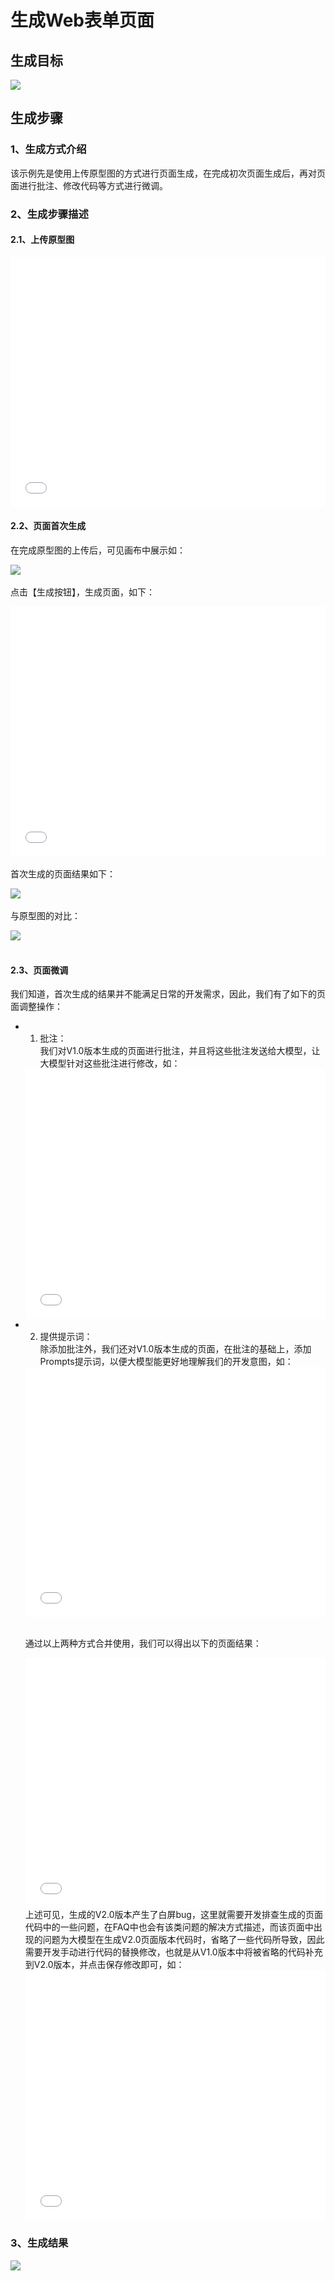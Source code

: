 # 生成Web表单页面

## 生成目标

![](./assets/examples/Web/表单1.jpeg)

## 生成步骤

### 1、生成方式介绍

该示例先是使用上传原型图的方式进行页面生成，在完成初次页面生成后，再对页面进行批注、修改代码等方式进行微调。


### 2、生成步骤描述
#### 2.1、上传原型图
<iframe style="width:100%;height:400px;" src="//player.bilibili.com/player.html?aid=1851678532&bvid=BV1sW421c7VH&cid=1468469601&p=1" scrolling="no" border="0" frameborder="no" framespacing="0" allowfullscreen="true"> </iframe>

#### 2.2、页面首次生成
在完成原型图的上传后，可见画布中展示如：<br>

![](./assets/examples/Web/webform-2.png)
<br><br>
点击【生成按钮】，生成页面，如下：
<iframe style="width:100%;height:400px;" src="//player.bilibili.com/player.html?aid=1851601330&bvid=BV1GW421c7mH&cid=1468471466&p=1" scrolling="no" border="0" frameborder="no" framespacing="0" allowfullscreen="true"> </iframe>
<br><br>
首次生成的页面结果如下：<br>

![](./assets/examples/Web/webform-4.png)
<br><br>
与原型图的对比：<br>

![](./assets/examples/Web/webform-5.png)
<br><br>

#### 2.3、页面微调
我们知道，首次生成的结果并不能满足日常的开发需求，因此，我们有了如下的页面调整操作：<br>
* 1. 批注：
    <br>我们对V1.0版本生成的页面进行批注，并且将这些批注发送给大模型，让大模型针对这些批注进行修改，如：
    <iframe style="width:100%;height:400px;" src="//player.bilibili.com/player.html?aid=1851556351&bvid=BV1fW421F7pn&cid=1468473342&p=1" scrolling="no" border="0" frameborder="no" framespacing="0" allowfullscreen="true"> </iframe>
* 2. 提供提示词：
    <br>除添加批注外，我们还对V1.0版本生成的页面，在批注的基础上，添加Prompts提示词，以便大模型能更好地理解我们的开发意图，如：
    <iframe style="width:100%;height:400px;" src="//player.bilibili.com/player.html?aid=1151738203&bvid=BV1EZ421h7tg&cid=1468475105&p=1" scrolling="no" border="0" frameborder="no" framespacing="0" allowfullscreen="true"> </iframe>

    <br>通过以上两种方式合并使用，我们可以得出以下的页面结果：
    <iframe style="width:100%;height:400px;" src="//player.bilibili.com/player.html?aid=1351648986&bvid=BV1p6421c73X&cid=1468476823&p=1" scrolling="no" border="0" frameborder="no" framespacing="0" allowfullscreen="true"> </iframe>
    <br>
    上述可见，生成的V2.0版本产生了白屏bug，这里就需要开发排查生成的页面代码中的一些问题，在FAQ中也会有该类问题的解决方式描述，而该页面中出现的问题为大模型在生成V2.0页面版本代码时，省略了一些代码所导致，因此需要开发手动进行代码的替换修改，也就是从V1.0版本中将被省略的代码补充到V2.0版本，并点击保存修改即可，如：
    <iframe style="width:100%;height:400px;" src="//player.bilibili.com/player.html?aid=1801742555&bvid=BV17t421V7Nv&cid=1468478805&p=1" scrolling="no" border="0" frameborder="no" framespacing="0" allowfullscreen="true"> </iframe>
### 3、生成结果
![](./assets/examples/Web/webform-10.jpg)
<style>
    .page-inner{
        width: 100% !important;
    }
    @media (max-width: 1240px){
        .page-inner{
         width: 100% !important;
    }
    }
</style>